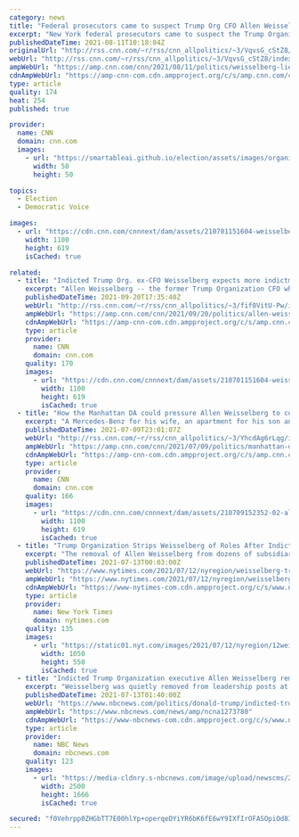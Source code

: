 ```yaml
---
category: news
title: "Federal prosecutors came to suspect Trump Org CFO Allen Weisselberg lied"
excerpt: "New York federal prosecutors came to suspect the Trump Organization's chief financial officer, Allen Weisselberg, lied in testimony during their investigation of former Trump personal attorney Michael Cohen three years ago, according to four people familiar with prosecutors' thinking.\n    \n"
publishedDateTime: 2021-08-11T10:18:04Z
originalUrl: "http://rss.cnn.com/~r/rss/cnn_allpolitics/~3/VqvsG_cStZ8/index.html"
webUrl: "http://rss.cnn.com/~r/rss/cnn_allpolitics/~3/VqvsG_cStZ8/index.html"
ampWebUrl: "https://amp.cnn.com/cnn/2021/08/11/politics/weisselberg-lied-federal-prosecutors-suspect/index.html"
cdnAmpWebUrl: "https://amp-cnn-com.cdn.ampproject.org/c/s/amp.cnn.com/cnn/2021/08/11/politics/weisselberg-lied-federal-prosecutors-suspect/index.html"
type: article
quality: 174
heat: 254
published: true

provider:
  name: CNN
  domain: cnn.com
  images:
    - url: "https://smartableai.github.io/election/assets/images/organizations/cnn.com-50x50.jpg"
      width: 50
      height: 50

topics:
  - Election
  - Democratic Voice

images:
  - url: "https://cdn.cnn.com/cnnnext/dam/assets/210701151604-weisselberg-leaves-court-0701-super-tease.jpg"
    width: 1100
    height: 619
    isCached: true

related:
  - title: "Indicted Trump Org. ex-CFO Weisselberg expects more indictments, his lawyer says"
    excerpt: "Allen Weisselberg -- the former Trump Organization CFO who has been charged by Manhattan prosecutors for an alleged tax evasion scheme -- is expecting that more indictments will be filed in the case, his lawyer said in court Monday.\n    \n"
    publishedDateTime: 2021-09-20T17:35:40Z
    webUrl: "http://rss.cnn.com/~r/rss/cnn_allpolitics/~3/fif0VitU-Pw/index.html"
    ampWebUrl: "https://amp.cnn.com/cnn/2021/09/20/politics/allen-weisselberg-trump-org-hearing-cy-vance-case/index.html"
    cdnAmpWebUrl: "https://amp-cnn-com.cdn.ampproject.org/c/s/amp.cnn.com/cnn/2021/09/20/politics/allen-weisselberg-trump-org-hearing-cy-vance-case/index.html"
    type: article
    provider:
      name: CNN
      domain: cnn.com
    quality: 170
    images:
      - url: "https://cdn.cnn.com/cnnnext/dam/assets/210701151604-weisselberg-leaves-court-0701-super-tease.jpg"
        width: 1100
        height: 619
        isCached: true
  - title: "How the Manhattan DA could pressure Allen Weisselberg to cooperate against Donald Trump  "
    excerpt: "A Mercedes-Benz for his wife, an apartment for his son and school tuition for his grandchildren.\n    \n"
    publishedDateTime: 2021-07-09T23:01:07Z
    webUrl: "http://rss.cnn.com/~r/rss/cnn_allpolitics/~3/YhcdAg6rLqg/index.html"
    ampWebUrl: "https://amp.cnn.com/cnn/2021/07/09/politics/manhattan-da-pressure-weisselberg-trump/index.html"
    cdnAmpWebUrl: "https://amp-cnn-com.cdn.ampproject.org/c/s/amp.cnn.com/cnn/2021/07/09/politics/manhattan-da-pressure-weisselberg-trump/index.html"
    type: article
    provider:
      name: CNN
      domain: cnn.com
    quality: 166
    images:
      - url: "https://cdn.cnn.com/cnnnext/dam/assets/210709152352-02-allen-weisselberg-court-0701-super-tease.jpg"
        width: 1100
        height: 619
        isCached: true
  - title: "Trump Organization Strips Weisselberg of Roles After Indictment"
    excerpt: "The removal of Allen Weisselberg from dozens of subsidiaries could signal a looming shake-up in former President Donald Trump’s family business."
    publishedDateTime: 2021-07-13T00:03:00Z
    webUrl: "https://www.nytimes.com/2021/07/12/nyregion/weisselberg-trump-organization-removed-subsidiaries.html"
    ampWebUrl: "https://www.nytimes.com/2021/07/12/nyregion/weisselberg-trump-organization-removed-subsidiaries.amp.html"
    cdnAmpWebUrl: "https://www-nytimes-com.cdn.ampproject.org/c/s/www.nytimes.com/2021/07/12/nyregion/weisselberg-trump-organization-removed-subsidiaries.amp.html"
    type: article
    provider:
      name: New York Times
      domain: nytimes.com
    quality: 135
    images:
      - url: "https://static01.nyt.com/images/2021/07/12/nyregion/12weisselberg/12weisselberg-facebookJumbo.jpg"
        width: 1050
        height: 550
        isCached: true
  - title: "Indicted Trump Organization executive Allen Weisselberg removed from top roles at subsidiaries"
    excerpt: "Weisselberg was quietly removed from leadership posts at over two dozen Trump Organization subsidiaries in Florida."
    publishedDateTime: 2021-07-13T01:40:00Z
    webUrl: "https://www.nbcnews.com/politics/donald-trump/indicted-trump-organization-exec-allen-weisselberg-removed-top-roles-subsidiaries-n1273780"
    ampWebUrl: "https://www.nbcnews.com/news/amp/ncna1273780"
    cdnAmpWebUrl: "https://www-nbcnews-com.cdn.ampproject.org/c/s/www.nbcnews.com/news/amp/ncna1273780"
    type: article
    provider:
      name: NBC News
      domain: nbcnews.com
    quality: 123
    images:
      - url: "https://media-cldnry.s-nbcnews.com/image/upload/newscms/2021_28/3490635/210712-allen-weisselberg-jm-2047.jpg"
        width: 2500
        height: 1666
        isCached: true

secured: "f0Vehrpp0ZHGbTT7E00hlYp+operqeDYiYR6bK6fE6wY9IXfIrOFASOpiOd8Iub6+GwupLXBg1k5lgUlJEtdtGBzMelHSxuo779hShlZ5ad1kxQGN84J2khdbeH8LkEsMOMaSCKaYbRR1BHF37zluftSeXBWbQAt9ulpjcLyZkUdppYTMCm+4F1rw7xb/l/n5fL9BS7nrCoThF1zsoCG4am32hVNWOOkfSaZMK0UygfX21UWYUc78SstWBUWpsNubfupexlFmVKMYXORSZ16db9eFaFbTpo287PLW5GsYO6NJQ0lDz4Vsl+VsA0aE0nhX3/pGyf2JVAwX3Wan8PE85pkOvImYJTswKIHy0QCSBg=;U4CHTEzDO3YJMSRviOt8dA=="
---
```


